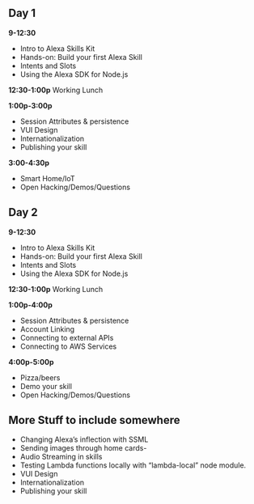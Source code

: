 ## Day 1

**9-12:30**
- Intro to Alexa Skills Kit
- Hands-on: Build your first Alexa Skill
- Intents and Slots
- Using the Alexa SDK for Node.js

**12:30-1:00p** 
Working Lunch

**1:00p-3:00p**
- Session Attributes & persistence
- VUI Design
- Internationalization
- Publishing your skill

**3:00-4:30p**
- Smart Home/IoT
- Open Hacking/Demos/Questions

## Day 2

**9-12:30**
- Intro to Alexa Skills Kit
- Hands-on: Build your first Alexa Skill
- Intents and Slots
- Using the Alexa SDK for Node.js

**12:30-1:00p** 
Working Lunch

**1:00p-4:00p**
- Session Attributes & persistence
- Account Linking
- Connecting to external APIs
- Connecting to AWS Services

**4:00p-5:00p**
- Pizza/beers
- Demo your skill
- Open Hacking/Demos/Questions


## More Stuff to include somewhere
- Changing Alexa’s inflection with SSML
- Sending images through home cards- 
- Audio Streaming in skills
- Testing Lambda functions locally with “lambda-local” node module. 
- VUI Design
- Internationalization
- Publishing your skill
